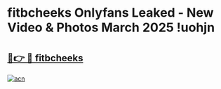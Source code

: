 # fitbcheeks Onlyfans Leaked - New Video & Photos March 2025 !uohjn

# <h2><a href="https://vgwm2f.iuczelnia.edu.pl?title=fitbcheeks&ref=uohjn">🔗👉 🔴 fitbcheeks</a></h2>

[![acn](https://github.com/user-attachments/assets/0f9c940e-d8b0-45ae-aac7-cd30a18b3e1c)](https://vgwm2f.iuczelnia.edu.pl?title=fitbcheeks&ref=uohjn)

